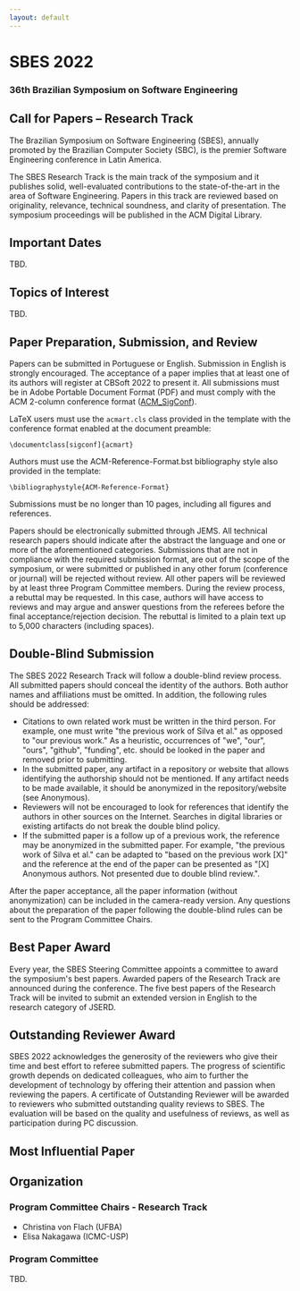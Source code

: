 ```yaml
---
layout: default
---
```


# SBES 2022
### 36th Brazilian Symposium on Software Engineering

## Call for Papers – Research Track

The Brazilian Symposium on Software Engineering (SBES), annually promoted by the Brazilian Computer Society (SBC), 
is the premier Software Engineering conference in Latin America. 

The SBES Research Track is the main track of the symposium and it publishes solid, 
well-evaluated contributions to the state-of-the-art in the area of Software Engineering. 
Papers in this track are reviewed based on originality, relevance, technical soundness, and clarity of presentation. 
The symposium proceedings will be published in the ACM Digital Library.

## Important Dates

TBD.

## Topics of Interest

TBD.

## Paper Preparation, Submission, and Review

Papers can be submitted in Portuguese or English. Submission in English is strongly encouraged. 
The acceptance of a paper implies that at least one of its authors will register at CBSoft 2022 to present it. 
All submissions must be in Adobe Portable Document Format (PDF) and must comply with the ACM 2-column conference format ([ACM_SigConf](https://www.acm.org/publications/proceedings-template)). 

LaTeX users must use the ```acmart.cls``` class provided in the template with the conference format enabled at the document preamble:

```\documentclass[sigconf]{acmart}```

Authors must use the ACM-Reference-Format.bst bibliography style also provided in the template:

```\bibliographystyle{ACM-Reference-Format}```

Submissions must be no longer than 10 pages, including all figures and references.

Papers should be electronically submitted through JEMS. 
All technical research papers should indicate after the abstract the language and one or more of the aforementioned categories. 
Submissions that are not in compliance with the required submission format, are out of the scope of the symposium, or were submitted or published in any other forum (conference or journal) will be rejected without review. 
All other papers will be reviewed by at least three Program Committee members. 
During the review process, a rebuttal may be requested. 
In this case, authors will have access to reviews and may argue and answer questions from the referees before the final acceptance/rejection decision. 
The rebuttal is limited to a plain text up to 5,000 characters (including spaces).

## Double-Blind Submission

The SBES 2022 Research Track will follow a double-blind review process. 
All submitted papers should conceal the identity of the authors. 
Both author names and affiliations must be omitted. In addition, the following rules should be addressed:

+ Citations to own related work must be written in the third person. For example, one must write "the previous work of Silva et al." as opposed to "our previous work." As a heuristic, occurrences of "we", "our", "ours", "github", "funding", etc. should be looked in the paper and removed prior to submitting.
+ In the submitted paper, any artifact in a repository or website that allows identifying the authorship should not be mentioned. If any artifact needs to be made available, it should be anonymized in the repository/website (see Anonymous).
+ Reviewers will not be encouraged to look for references that identify the authors in other sources on the Internet. Searches in digital libraries or existing artifacts do not break the double blind policy.
+ If the submitted paper is a follow up of a previous work, the reference may be anonymized in the submitted paper. For example, "the previous work of Silva et al." can be adapted to "based on the previous work [X]" and the reference at the end of the paper can be presented as "[X] Anonymous authors. Not presented due to double blind review.".

After the paper acceptance, all the paper information (without anonymization) can be included in the camera-ready version.
Any questions about the preparation of the paper following the double-blind rules can be sent to the Program Committee Chairs.

## Best Paper Award

Every year, the SBES Steering Committee appoints a committee to award the symposium's best papers. 
Awarded papers of the Research Track are announced during the conference. 
The five best papers of the Research Track will be invited to submit an extended version in English to the research category of JSERD.

## Outstanding Reviewer Award

SBES 2022 acknowledges the generosity of the reviewers who give their time and best effort to referee submitted papers. 
The progress of scientific growth depends on dedicated colleagues, who aim to further the development of technology by offering their attention and passion when reviewing the papers. A certificate of Outstanding Reviewer will be awarded to reviewers who submitted outstanding quality reviews to SBES. The evaluation will be based on the quality and usefulness of reviews, as well as participation during PC discussion.

## Most Influential Paper

## Organization

### Program Committee Chairs - Research Track

+ Christina von Flach (UFBA)
+ Elisa Nakagawa (ICMC-USP)


### Program Committee

TBD.
